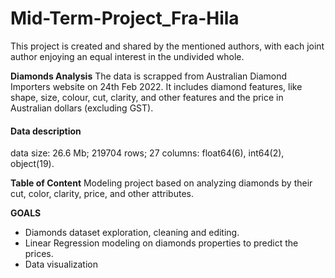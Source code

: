 # Mid-Term-Project_Fra-Hila

                                                                                         
This project is created and shared by the mentioned authors, with each joint author enjoying an equal interest in the undivided whole.


**Diamonds Analysis**
The data is scrapped from Australian Diamond Importers website on 24th Feb 2022. It includes diamond features, like shape, size, colour, cut, clarity, and other features and the price in Australian dollars (excluding GST).


#### Data description
data size: 26.6 Mb; 219704 rows; 27 columns: float64(6), int64(2), object(19).

**Table of Content**
Modeling project based on analyzing diamonds by their cut, color, clarity, price, and other attributes.

**GOALS**
- Diamonds dataset exploration, cleaning and editing.
- Linear Regression modeling on diamonds properties to predict the prices.
- Data visualization
